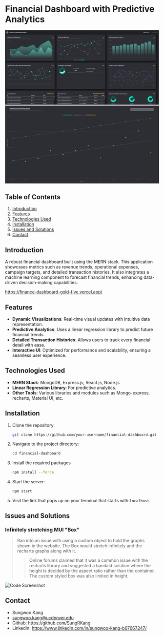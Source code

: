 # Financial Dashboard with Predictive Analytics

![Dashboard Screenshot](./assets/Screenshot1.png)
![Prediction Screenshot](./assets/Screenshot2.png)

## Table of Contents
1. [Introduction](#introduction)
2. [Features](#features)
3. [Technologies Used](#technologies-used)
4. [Installation](#installation)
5. [Issues and Solutions](#issues-and-solutions)
6. [Contact](#contact)

## Introduction
A robust financial dashboard built using the MERN stack. This application showcases metrics such as revenue trends, operational expenses, campaign targets, and detailed transaction histories. It also integrates a machine learning component to forecast financial trends, enhancing data-driven decision-making capabilities.

https://finance-dashboard-gold-five.vercel.app/

## Features
- **Dynamic Visualizations**: Real-time visual updates with intuitive data representation.
- **Predictive Analytics**: Uses a linear regression library to predict future financial trends.
- **Detailed Transaction Histories**: Allows users to track every financial detail with ease.
- **Interactive UI**: Optimized for performance and scalability, ensuring a seamless user experience.

## Technologies Used
- **MERN Stack**: MongoDB, Express.js, React.js, Node.js
- **Linear Regression Library**: For predictive analytics.
- **Other Tools**: Various libraries and modules such as Mongo-express, recharts, Material UI, etc. 

## Installation
1. Clone the repository:
   ```sh
   git clone https://github.com/your-username/financial-dashboard.git
2. Navigate to the project directory:
   ```sh
   cd financial-dashboard
3. Install the required packages
   ```sh
   npm install --force
4. Start the server:
   ```sh
   npm start
5. Visit the link that pops up on your terminal that starts with `localhost`

## Issues and Solutions
### Infinitely stretching MUI "Box"
>  Ran into an issue with using a custom object to hold the graphs shown in the website. The Box would stretch infinitely and the recharts graphs along with it. 
>> Online forums claimed that it was a common issue with the recharts library and suggested a bandaid solution where the height is decided by the aspect ratio rather than the container. 
>> The custom styled box was also limited in height.
 
![Code Screenshot](./assets/Screenshot3.png)

## Contact
- Sungwoo Kang
- sungwoo.kang@ucdenver.edu
- Github: https://github.com/SungRKang
- LinkedIn: https://www.linkedin.com/in/sungwoo-kang-b67667247/

